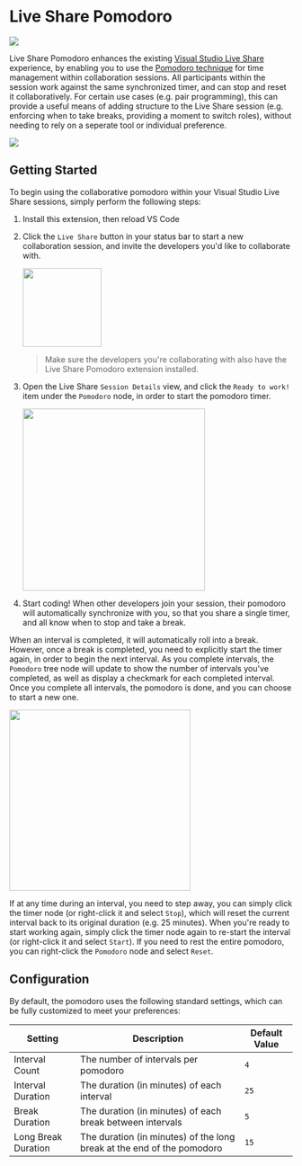 # Live Share Pomodoro

[![](https://aka.ms/vsls-badge)](https://aka.ms/vsls)

Live Share Pomodoro enhances the existing [Visual Studio Live Share](https://aka.ms/vsls) experience, by enabling you to use the [Pomodoro technique](https://francescocirillo.com/pages/pomodoro-technique) for time management within collaboration sessions. All participants within the session work against the same synchronized timer, and can stop and reset it collaboratively. For certain use cases (e.g. pair programming), this can provide a useful means of adding structure to the Live Share session (e.g. enforcing when to take breaks, providing a moment to switch roles), without needing to rely on a seperate tool or individual preference.

<img src="https://user-images.githubusercontent.com/116461/55851314-f5052100-5b0c-11e9-9cd2-61dbc5597522.gif" />

## Getting Started

To begin using the collaborative pomodoro within your Visual Studio Live Share sessions, simply perform the following steps:

1. Install this extension, then reload VS Code

1. Click the `Live Share` button in your status bar to start a new collaboration session, and invite the developers you'd like to collaborate with.

   <img src="https://aka.ms/vsls/quickstart/share" width="140px" />

   > Make sure the developers you're collaborating with also have the Live Share Pomodoro extension installed.

1. Open the Live Share `Session Details` view, and click the `Ready to work!` item under the `Pomodoro` node, in order to start the pomodoro timer.

   <img width="324" src="https://user-images.githubusercontent.com/116461/55852132-8d50d500-5b10-11e9-9784-d1fdc882155c.png">

1. Start coding! When other developers join your session, their pomodoro will automatically synchronize with you, so that you share a single timer, and all know when to stop and take a break.

When an interval is completed, it will automatically roll into a break. However, once a break is completed, you need to explicitly start the timer again, in order to begin the next interval. As you complete intervals, the `Pomodoro` tree node will update to show the number of intervals you've completed, as well as display a checkmark for each completed interval. Once you complete all intervals, the pomodoro is done, and you can choose to start a new one.

<img width="322" src="https://user-images.githubusercontent.com/116461/55852148-9b065a80-5b10-11e9-8acc-ff825a84533d.png">

If at any time during an interval, you need to step away, you can simply click the timer node (or right-click it and select `Stop`), which will reset the current interval back to its original duration (e.g. 25 minutes). When you're ready to start working again, simply click the timer node again to re-start the interval (or right-click it and select `Start`). If you need to rest the entire pomodoro, you can right-click the `Pomodoro` node and select `Reset`.

## Configuration

By default, the pomodoro uses the following standard settings, which can be fully customized to meet your preferences:

| Setting | Description | Default Value |
| --------|-------------|-------------|
| Interval Count | The number of intervals per pomodoro | `4` |
| Interval Duration | The duration (in minutes) of each interval | `25` |
| Break Duration | The duration (in minutes) of each break between intervals | `5` |
| Long Break Duration | The duration (in minutes) of the long break at the end of the pomodoro | `15` |
